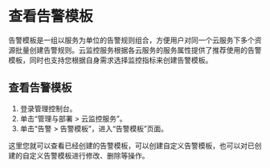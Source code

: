 # 查看告警模板<a name="zh-cn_topic_0077185772"></a>

告警模板是一组以服务为单位的告警规则组合，方便用户对同一个云服务下多个资源批量创建告警规则。云监控服务根据各云服务的服务属性提供了推荐使用的告警模板，同时也支持您根据自身需求选择监控指标来创建告警模板。

## 查看告警模板<a name="section9891104194416"></a>

1.  登录管理控制台。
2.  单击“管理与部署 \> 云监控服务”。
3.  单击“告警 \> 告警模板”，进入“告警模板”页面。

这里您就可以查看已经创建的告警模板，可以创建自定义告警模板，也可以对已创建的自定义告警模板进行修改、删除等操作。

